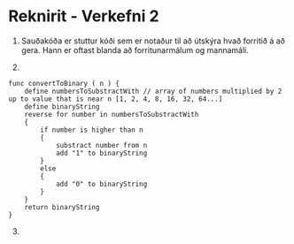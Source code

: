 # Reknirit - Verkefni 2

1. Sauðakóða er stuttur kóði sem er notaður til að útskýra hvað forritið á að gera.  Hann er oftast blanda að forritunarmálum og mannamáli.

2. 
```
func convertToBinary ( n ) {
    define numbersToSubstractWith // array of numbers multiplied by 2 up to value that is near n [1, 2, 4, 8, 16, 32, 64...]
    define binaryString
    reverse for number in numbersToSubstractWith
    {
        if number is higher than n
        {
            substract number from n
            add "1" to binaryString
        }
        else 
        {
            add "0" to binaryString
        }
    }
    return binaryString
}
```

3. 